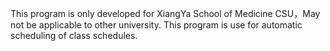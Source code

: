  This program is only developed for XiangYa School of Medicine CSU，May not be applicable to other university.
 This program is use for automatic scheduling of class schedules.
